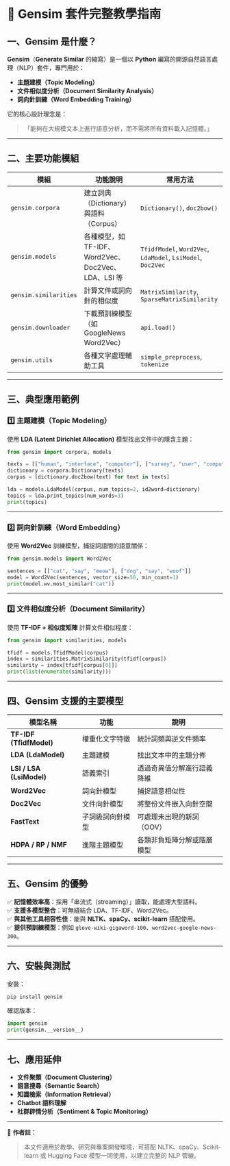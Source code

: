 # 🧠 Gensim 套件完整教學指南

## 一、Gensim 是什麼？

**Gensim**（**Generate Similar** 的縮寫）是一個以 **Python** 編寫的開源自然語言處理（NLP）套件，專門用於：
- **主題建模（Topic Modeling）**
- **文件相似度分析（Document Similarity Analysis）**
- **詞向針訓練（Word Embedding Training）**

它的核心設計理念是：
> 「能夠在大規模文本上進行語意分析，而不需將所有資料載入記憶體。」

---

## 二、主要功能模組

| 模組 | 功能說明 | 常用方法 |
|------|-----------|-----------|
| `gensim.corpora` | 建立詞典（Dictionary）與語料（Corpus） | `Dictionary()`, `doc2bow()` |
| `gensim.models` | 各種模型，如 TF-IDF、Word2Vec、Doc2Vec、LDA、LSI 等 | `TfidfModel`, `Word2Vec`, `LdaModel`, `LsiModel`, `Doc2Vec` |
| `gensim.similarities` | 計算文件或詞向針的相似度 | `MatrixSimilarity`, `SparseMatrixSimilarity` |
| `gensim.downloader` | 下載預訓練模型（如 GoogleNews Word2Vec） | `api.load()` |
| `gensim.utils` | 各種文字處理輔助工具 | `simple_preprocess`, `tokenize` |

---

## 三、典型應用範例

### 1️⃣ 主題建模（Topic Modeling）

使用 **LDA (Latent Dirichlet Allocation)** 模型找出文件中的隱含主題：

```python
from gensim import corpora, models

texts = [["human", "interface", "computer"], ["survey", "user", "computer", "system"]]
dictionary = corpora.Dictionary(texts)
corpus = [dictionary.doc2bow(text) for text in texts]

lda = models.LdaModel(corpus, num_topics=2, id2word=dictionary)
topics = lda.print_topics(num_words=3)
print(topics)
```

---

### 2️⃣ 詞向針訓練（Word Embedding）

使用 **Word2Vec** 訓練模型，捕捉詞語間的語意關係：

```python
from gensim.models import Word2Vec

sentences = [["cat", "say", "meow"], ["dog", "say", "woof"]]
model = Word2Vec(sentences, vector_size=50, min_count=1)
print(model.wv.most_similar("cat"))
```

---

### 3️⃣ 文件相似度分析（Document Similarity）

使用 **TF-IDF + 相似度矩陣** 計算文件相似程度：

```python
from gensim import similarities, models

tfidf = models.TfidfModel(corpus)
index = similarities.MatrixSimilarity(tfidf[corpus])
similarity = index[tfidf[corpus[0]]]
print(list(enumerate(similarity)))
```

---

## 四、Gensim 支援的主要模型

| 模型名稱 | 功能 | 說明 |
|-----------|------|------|
| **TF-IDF (TfidfModel)** | 權重化文字特徵 | 統計詞頻與逆文件頻率 |
| **LDA (LdaModel)** | 主題建模 | 找出文本中的主題分佈 |
| **LSI / LSA (LsiModel)** | 語義索引 | 透過奇異值分解進行語義降維 |
| **Word2Vec** | 詞向針模型 | 捕捉語意相似性 |
| **Doc2Vec** | 文件向針模型 | 將整份文件嵌入向針空間 |
| **FastText** | 子詞級詞向針模型 | 可處理未出現的新詞（OOV） |
| **HDPA / RP / NMF** | 進階主題模型 | 各類非負矩陣分解或階層模型 |

---

## 五、Gensim 的優勢

✅ **記憶體效率高**：採用「串流式（streaming）」讀取，能處理大型語料。  
✅ **支援多模型整合**：可無縫結合 LDA、TF-IDF、Word2Vec。  
✅ **與其他工具相容性佳**：能與 **NLTK、spaCy、scikit-learn** 搭配使用。  
✅ **提供預訓練模型**：例如 `glove-wiki-gigaword-100`、`word2vec-google-news-300`。

---

## 六、安裝與測試

安裝：
```bash
pip install gensim
```

確認版本：
```python
import gensim
print(gensim.__version__)
```

---

## 七、應用延伸

- **文件聚類（Document Clustering）**
- **語意搜尋（Semantic Search）**
- **知識檢索（Information Retrieval）**
- **Chatbot 語料理解**
- **社群辟情分析（Sentiment & Topic Monitoring）**

---

📘 **作者註：**
> 本文件適用於教學、研究與專案開發環境，可搭配 NLTK、spaCy、Scikit-learn 或 Hugging Face 模型一同使用，以建立完整的 NLP 管線。